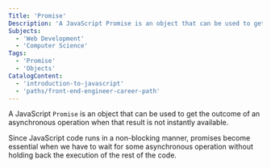 ```yaml
---
Title: 'Promise'
Description: 'A JavaScript Promise is an object that can be used to get the outcome of an asynchronous operation when that result is not instantly available. Since JavaScript code runs in a non-blocking manner, promises become essential when we have to wait for some asynchronous operation without holding back the execution of the rest of the code.'
Subjects:
  - 'Web Development'
  - 'Computer Science'
Tags:
  - 'Promise'
  - 'Objects'
CatalogContent:
  - 'introduction-to-javascript'
  - 'paths/front-end-engineer-career-path'
---
```


A JavaScript `Promise` is an object that can be used to get the outcome of an asynchronous operation when that result is not instantly available.

Since JavaScript code runs in a non-blocking manner, promises become essential when we have to wait for some asynchronous operation without holding back the execution of the rest of the code.
